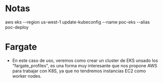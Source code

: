 # Notas
aws eks --region us-west-1 update-kubeconfig --name poc-eks --alias poc-deploy

# Fargate
- En este caso de uso, veremos como crear un cluster de EKS unsado los "fargate_profiles", es una forma muy 
  interesante que nos propone AWS para trabajar con K8S, ya que no tendremos instancias EC2 como worker nodes.